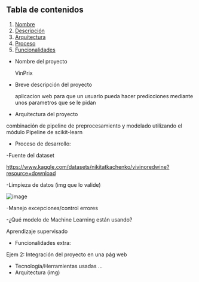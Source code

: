 ## Tabla de contenidos

1. [Nombre](#Nombre)
2. [Descripción](#descripción)
3. [Arquitectura](#Arquitectura)
4. [Proceso](#Proceso)
5. [Funcionalidades](#Funcionalidades)

- Nombre del proyecto

  VinPrix

- Breve descripción del proyecto

  aplicacion web para que un usuario pueda hacer predicciones mediante unos parametros que se le pidan

- Arquitectura del proyecto

combinación de pipeline de preprocesamiento y modelado utilizando el módulo Pipeline de scikit-learn

- Proceso de desarrollo:

-Fuente del dataset

https://www.kaggle.com/datasets/nikitatkachenko/vivinoredwine?resource=download

-Limpieza de datos (img que lo valide)

![image](https://github.com/repositoriosHackaton/PythonicWizards/assets/127767257/2020c31f-42c1-41d1-b11e-a2c69f6b0378)

-Manejo excepciones/control errores

-¿Qué modelo de Machine Learning están usando?

Aprendizaje supervisado

- Funcionalidades extra:

Ejem 2: Integración del proyecto en una pág web

- Tecnología/Herramientas usadas …
- Arquitectura (img)
